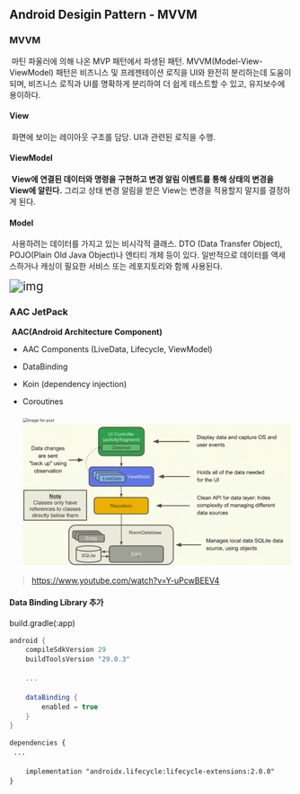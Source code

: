 ## Android Desigin Pattern - MVVM

### MVVM

​	마틴 파울러에 의해 나온 MVP 패턴에서 파생된 패턴. MVVM(Model-View-ViewModel) 패턴은 비즈니스 및 프레젠테이션 로직을 UI와 완전히 분리하는데 도움이 되며, 비즈니스 로직과 UI를 명확하게 분리하여 더 쉽게 테스트할 수 있고, 유지보수에 용이하다.
#### View

​	화면에 보이는 레이아웃 구조를 담당. UI과 관련된 로직을 수행.

#### ViewModel

​	**View에 연결된 데이터와 명령을 구현하고 변경 알림 이벤트를 통해 상태의 변경을 View에 알린다.** 그리고 상태 변경 알림을 받은 View는 변경을 적용할지 말지를 결정하게 된다. 

#### Model

​	사용하려는 데이터를 가지고 있는 비시각적 클래스. DTO (Data Transfer Object), POJO(Plain Old Java Object)나 엔티티 개체 등이 있다. 일반적으로 데이터를 액세스하거나 캐싱이 필요한 서비스  또는 레포지토리와 함께 사용된다.

<img src="https://docs.microsoft.com/ko-kr/xamarin/xamarin-forms/enterprise-application-patterns/mvvm-images/mvvm.png" alt="img" style="zoom:150%;" />



### AAC JetPack

​	**AAC(Android Architecture Component)**

- AAC Components (LiveData, Lifecycle, ViewModel)

- DataBinding

- Koin (dependency injection)

- Coroutines

  <img src="https://miro.medium.com/max/1686/1*itYWsxQTfq7xTuvIMrVhYg.png" alt="Image for post" style="zoom:50%;" />

  <img src="../../upload/image-20200724223900616.png" alt="image-20200724223900616"  />



> https://www.youtube.com/watch?v=Y-uPcwBEEV4

#### Data Binding Library 추가

build.gradle(:app)

```groovy
android {
    compileSdkVersion 29
    buildToolsVersion "29.0.3"

    ...

    dataBinding {
        enabled = true
    }
}
```

```xml
dependencies {
 ...

    implementation "androidx.lifecycle:lifecycle-extensions:2.0.0"
}
```



